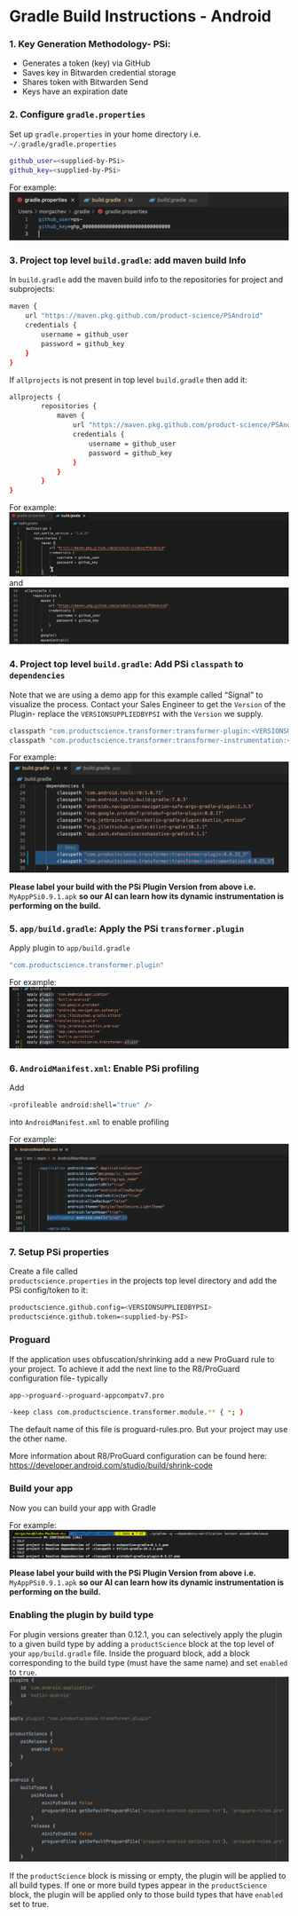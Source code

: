 # Gradle Build Instructions - Android

### 1. Key Generation Methodology- PSi:  
* Generates a token (key) via GitHub
* Saves key in Bitwarden credential storage
* Shares token with Bitwarden Send 
* Keys have an expiration date

### 2. Configure `gradle.properties`  

 Set up `gradle.properties` in your home directory i.e. `~/.gradle/gradle.properties`  
```bash
github_user=<supplied-by-PSi>
github_key=<supplied-by-PSi>
```

For example:  
![creds](../images/creds.png)  

### 3. Project top level `build.gradle`: add maven build Info

In `build.gradle` add the maven build info to the repositories for project and subprojects:  

```bash
maven {
    url "https://maven.pkg.github.com/product-science/PSAndroid"
    credentials {
        username = github_user
        password = github_key
    }
}
```  

If `allprojects` is not present in top level `build.gradle` then add it:  

```bash
allprojects {
        repositories {
            maven {
                url "https://maven.pkg.github.com/product-science/PSAndroid"
                credentials {
                    username = github_user
                    password = github_key
                }
            }
        }
}
```

For example:  
![maven](../images/maven1.png)  
and   
![maven](../images/maven2.png)  

### 4. Project top level `build.gradle`: Add PSi `classpath` to `dependencies`

Note that we are using a demo app for this example called “Signal” to visualize the process.
Contact your Sales Engineer to get the `Version` of the Plugin- replace the `VERSIONSUPPLIEDBYPSI` with the `Version` we supply.  

```bash
classpath "com.productscience.transformer:transformer-plugin:<VERSIONSUPPLIEDBYPSI>"
classpath "com.productscience.transformer:transformer-instrumentation:<VERSIONSUPPLIEDBYPSI>"
```

For example:  
![classpath](../images/classpath.png)  

**Please label your build with the PSi Plugin Version from above i.e.**  
`MyAppPSi0.9.1.apk` 
**so our AI can learn how its dynamic instrumentation is performing on the build.**

### 5. `app/build.gradle`: Apply the PSi `transformer.plugin`  

Apply plugin to `app/build.gradle`  

```bash
"com.productscience.transformer.plugin" 
```

For example:  
![transformer](../images/transformer.png)

### 6. `AndroidManifest.xml`: Enable PSi profiling  

Add  
```bash
<profileable android:shell="true" />
```  
into `AndroidManifest.xml` to enable profiling

For example:  
![manifest](../images/manifest.png)  

### 7. Setup PSi properties  

Create a file called  
`productscience.properties`  in the projects top level directory and add the PSi config/token to it:

```bash
productscience.github.config=<VERSIONSUPPLIEDBYPSI>
productscience.github.token=<supplied-by-PSI>
```

### Proguard

If the application uses obfuscation/shrinking add a new ProGuard rule to your project.
To achieve it add the next line to the R8/ProGuard configuration file- typically 
  
```bash
app->proguard->proguard-appcompatv7.pro
```
  
```bash
-keep class com.productscience.transformer.module.** { *; }
```

The default name of this file is proguard-rules.pro. But your project may use the other name.

More information about R8/ProGuard configuration can be found here:
https://developer.android.com/studio/build/shrink-code

### Build your app
Now you can build your app with Gradle

For example:  
![build](../images/build.png)  

**Please label your build with the PSi Plugin Version from above i.e.**  
`MyAppPSi0.9.1.apk` 
**so our AI can learn how its dynamic instrumentation is performing on the build.**

### Enabling the plugin by build type

For plugin versions greater than 0.12.1, you can selectively apply the plugin to a given build type by adding a `productScience` block at the top level of your `app/build.gradle` file. Inside the proguard block, add a block corresponding to the build type (must have the same name) and set `enabled` to `true`.
![buildType](../images/buildType.png)

If the `productScience` block is missing or empty, the plugin will be applied to all build types. If one or more build types appear in the `productScience` block, the plugin will be applied only to those build types that have `enabled` set to true. 
